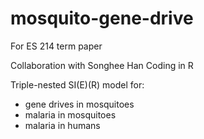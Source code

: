 # mosquito-gene-drive
For ES 214 term paper

Collaboration with Songhee Han
Coding in R

Triple-nested SI(E)(R) model for:
- gene drives in mosquitoes
- malaria in mosquitoes
- malaria in humans

